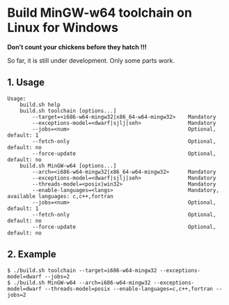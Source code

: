 # Build MinGW-w64 toolchain on Linux for Windows

__Don’t count your chickens before they hatch !!!__

So far, it is still under development. Only some parts work. 

## 1. Usage

```
Usage:
    build.sh help
    build.sh toolchain [options...]
        --target=<i686-w64-mingw32|x86_64-w64-mingw32>    Mandatory
        --exceptions-model=<dwarf|sjlj|seh>               Mandatory
        --jobs=<num>                                      Optional, default: 1
        --fetch-only                                      Optional, default: no
        --force-update                                    Optional, default: no
    build.sh MinGW-w64 [options...]
        --arch=<i686-w64-mingw32|x86_64-w64-mingw32>      Mandatory
        --exceptions-model=<dwarf|sjlj|seh>               Mandatory
        --threads-model=<posix|win32>                     Mandatory
        --enable-languages=<langs>                        Mandatory, available languages: c,c++,fortran
        --jobs=<num>                                      Optional, default: 1
        --fetch-only                                      Optional, default: no
        --force-update                                    Optional, default: no
```

## 2. Example

```console
$ ./build.sh toolchain --target=i686-w64-mingw32 --exceptions-model=dwarf --jobs=2
$ ./build.sh MinGW-w64 --arch=i686-w64-mingw32 --exceptions-model=dwarf --threads-model=posix --enable-languages=c,c++,fortran --jobs=2
```

